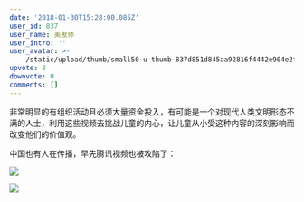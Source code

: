 ```yaml
---
date: '2018-01-30T15:28:00.085Z'
user_id: 837
user_name: 美发师
user_intro: ''
user_avatar: >-
    /static/upload/thumb/small50-u-thumb-837d851d845aa92816f4442e904e2fa2030e35f43af.png
upvote: 8
downvote: 0
comments: []
---
```


非常明显的有组织活动且必须大量资金投入，有可能是一个对现代人类文明形态不满的人士，利用这些视频去挑战儿童的内心，让儿童从小受这种内容的深刻影响而改变他们的价值观。

中国也有人在传播，早先腾讯视频也被攻陷了：

  

![](https://pincimg.com/posts/28204/4aa3bda737b50d5687fa9c54f94af700.jpg)

  

![](https://pincimg.com/posts/28204/9d5822bd535f3e8c9ef6bbabe62d9b76.jpg)
